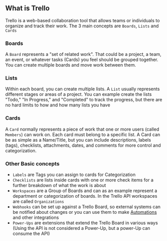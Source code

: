 ## What is Trello

Trello is a web-based collaboration tool that allows teams or individuals to organize and track their work. The 3 main concepts are `Boards`, `Lists` and `Cards`

### Boards
A `Board` represents a "set of related work". That could be a project, a team, an event, or whatever tasks (Cards) you feel should be grouped together. You can create multiple boards and move work between them.

### Lists
Within each board, you can create multiple lists. A `List` usually represents different stages or areas of a project. You can example create the lists "Todo," "In Progress," and "Completed" to track the progress, but there are no hard limits to how and how many lists you have

### Cards
A `Card` normally represents a piece of work that one or more users (called `Members`) can work on. Each card must belong to a specific list. A Card can be as simple as a Name/Title, but you can include descriptions, labels (tags), checklists, attachments, dates, and comments for more control and categorization.

### Other Basic concepts
- `Labels` are Tags you can assign to cards for Categorization
- `Checklists` are lists inside cards with one or more check items for a further breakdown of what the work is about
- `Workspaces` are a Group of Boards and can as an example represent a department or categorization of boards. In the Trello API workspaces are called `Organizations`
- `Webhooks` can be set up against a Trello Board, so external systems can be notified about changes or you can use them to make [Automations](Automation-Engine) and other integrations
- `Power-Ups` are extensions that extend the Trello Board in various ways (Using the API is not considered a Power-Up, but a power-Up can consume the API)
